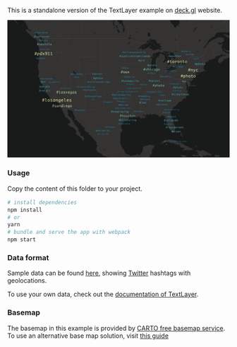 This is a standalone version of the TextLayer example on [deck.gl](http://deck.gl) website.

![tagmap](https://raw.githubusercontent.com/rivulet-zhang/rivulet-zhang.github.io/master/dataRepo/static/tagmap.png)

### Usage

Copy the content of this folder to your project. 

```bash
# install dependencies
npm install
# or
yarn
# bundle and serve the app with webpack
npm start
```

### Data format

Sample data can be found [here](https://rivulet-zhang.github.io/dataRepo/tagmap/hashtags10k.json), showing [Twitter](https://developer.twitter.com/) hashtags with geolocations.

To use your own data, check out
the [documentation of TextLayer](../../../docs/api-reference/layers/text-layer.md).

### Basemap

The basemap in this example is provided by [CARTO free basemap service](https://carto.com/basemaps). To use an alternative base map solution, visit [this guide](https://deck.gl/docs/get-started/using-with-map#using-other-basemap-services-or-your-own)
